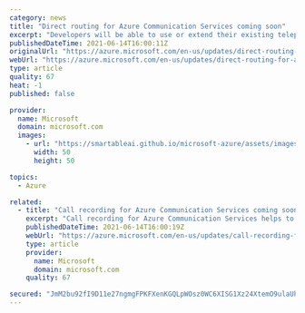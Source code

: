 ```yaml
---
category: news
title: "Direct routing for Azure Communication Services coming soon"
excerpt: "Developers will be able to use or extend their existing telephony infrastructure to the calling capabilities they build with Azure Communication Services. "
publishedDateTime: 2021-06-14T16:00:11Z
originalUrl: "https://azure.microsoft.com/en-us/updates/direct-routing-for-azure-communication-services-coming-soon/"
webUrl: "https://azure.microsoft.com/en-us/updates/direct-routing-for-azure-communication-services-coming-soon/"
type: article
quality: 67
heat: -1
published: false

provider:
  name: Microsoft
  domain: microsoft.com
  images:
    - url: "https://smartableai.github.io/microsoft-azure/assets/images/organizations/microsoft.com-50x50.jpg"
      width: 50
      height: 50

topics:
  - Azure

related:
  - title: "Call recording for Azure Communication Services coming soon"
    excerpt: "Call recording for Azure Communication Services helps to simplify and improve the recording process during calls. "
    publishedDateTime: 2021-06-14T16:00:19Z
    webUrl: "https://azure.microsoft.com/en-us/updates/call-recording-for-azure-communication-services-coming-soon/"
    type: article
    provider:
      name: Microsoft
      domain: microsoft.com
    quality: 67

secured: "JmM2bu92fI9D11e27ngmgFPKFXenKGQLpWOsz0WC6XISG1Xz24XtemO9ulaUh0XpaUjEdjDGTD0awHz60IR1V1laUPg/u5jeGiPH91G55d/f7YnFY+DuUAXpkGNqM2UFIL/3D+8nK5y8TLqAjKnP8w79lQFXUdd3vDCH5R2ugUkqVY16t87eop/LVNKymtkiueV43Hrwnx0m05FT0tOiGOmFyXLCtzY6YT60YS+ucvhQFgK7QrmZl/HWvBcT7CnrSAaSorniZtpNEstGJwmwRxyIRvnkaNg5UWCqQB9IOHO/1gKIJjqpK+MhQR+NXslobjQnnIisUD6uEcCZy+6eT0/RLvgLKMoTdRlmQ2fmr/Y=;gSi13oXOXuBfCfsaBd5GBw=="
---
```



